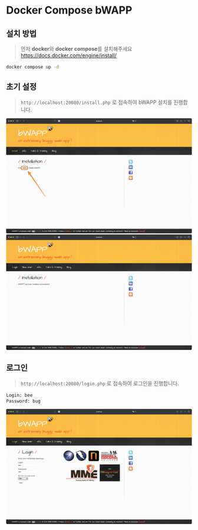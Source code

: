 # Docker Compose bWAPP 

## 설치 방법

> 먼저 **docker**와 **docker compose**를 설치해주세요 https://docs.docker.com/engine/install/

```bash
docker compose up -d
```

## 초기 설정

> `http://localhost:20080/install.php` 로 접속하여 bWAPP 설치를 진행합니다.

![bWAPP 설치](./images/install.png)
![bWAPP 설치 완료](./images/installed.png)

## 로그인

> `http://localhost:20080/login.php` 로 접속하여 로그인을 진행합니다.

```text
Login: bee
Password: bug
```

![bWAPP 로그인](./images/login.png)